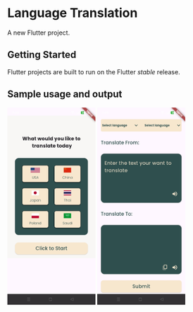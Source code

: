 # Language Translation

A new Flutter project.

## Getting Started

Flutter projects are built to run on the Flutter _stable_ release.
## Sample usage and output

<img src="screenshoot/Screenshot_2025-07-30-11-06-13-55_319d77d13089dcc5e0eca77107b63a94.jpg" alt="image" width="200"/> <img src="screenshoot/Screenshot_2025-07-30-11-06-55-31_319d77d13089dcc5e0eca77107b63a94.jpg" alt="image" width="200"/>
